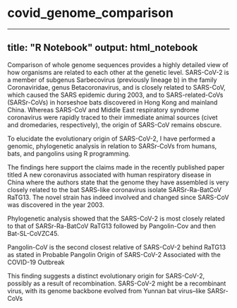 # covid_genome_comparison
 
---
title: "R Notebook"
output: html_notebook
---
Comparison of whole genome sequences provides a highly detailed view of how organisms are related to each other at the genetic level.
SARS-CoV-2 is a member of subgenus Sarbecovirus (previously lineage b) in the family Coronaviridae, genus Betacoronavirus, and is closely related to SARS-CoV, which caused the SARS epidemic during 2003, and to SARS-related-CoVs (SARSr-CoVs) in horseshoe bats discovered in Hong Kong and mainland China. Whereas SARS-CoV and Middle East respiratory syndrome coronavirus were rapidly traced to their immediate animal sources (civet and dromedaries, respectively), the origin of SARS-CoV remains obscure. 

To elucidate the evolutionary origin of SARS-CoV-2, I have performed a genomic, phylogenetic analysis in relation to SARSr-CoVs from humans, bats, and pangolins using R programming.  

The findings here support the claims made in the recently published paper titled A new coronavirus associated with human respiratory disease in China where the authors state that the genome they have assembled is very closely related to the bat SARS-like coronavirus isolate SARSr-Ra-BatCoV RaTG13. The novel strain has indeed involved and changed since SARS-CoV was discovered in the year 2003. 

Phylogenetic analysis showed that the SARS-CoV-2 is most closely related to that of SARSr-Ra-BatCoV RaTG13 followed by Pangolin-Cov and then Bat-SL-CoVZC45. 

Pangolin-CoV is the second closest relative of SARS-CoV-2 behind RaTG13 as stated in Probable Pangolin Origin of SARS-CoV-2 Associated with the COVID-19 Outbreak 

  This finding suggests a distinct evolutionary origin for SARS-CoV-2, possibly as a result of recombination. SARS-CoV-2 might be a recombinant virus, with its genome backbone evolved from Yunnan bat virus–like SARSr-CoVs 

 

 

 

 
